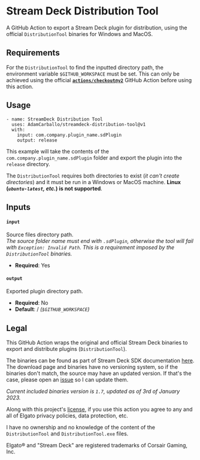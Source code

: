 Stream Deck Distribution Tool
=============================
A GitHub Action to export a Stream Deck plugin for distribution, using the official `DistributionTool` binaries for Windows and MacOS.

Requirements
-----
For the `DistributionTool` to find the inputted directory path, the environment variable `$GITHUB_WORKSPACE` must be set. This can only be achieved using the official [**`actions/checkout@v2`**](https://github.com/actions/checkout) GitHub Action before using this action.

Usage
-----
```
- name: StreamDeck Distribution Tool
  uses: AdamCarballo/streamdeck-distribution-tool@v1
  with:
    input: com.company.plugin_name.sdPlugin
    output: release
```
This example will take the contents of the `com.company.plugin_name.sdPlugin` folder and export the plugin into the `release` directory.

The `DistributionTool` requires both directories to exist (*it can't create directories*) and it must be run in a Windows or MacOS machine. **Linux (*`ubuntu-latest`, etc.*) is not supported**.

Inputs
-----
#### `input`
Source files directory path.<br>
*The source folder name must end with `.sdPlugin`, otherwise the tool will fail with `Exception: Invalid Path`. This is a requirement imposed by the `DistributionTool` binaries.*

- **Required**: Yes

#### `output`
Exported plugin directory path.

- **Required**: No
- **Default**: / *(`$GITHUB_WORKSPACE`)*

Legal
------
This GitHub Action wraps the original and official Stream Deck binaries to export and distribute plugins (`DistributionTool`).

The binaries can be found as part of Stream Deck SDK documentation [here](https://developer.elgato.com/documentation/stream-deck/sdk/packaging/). The download page and binaries have no versioning system, so if the binaries don't match, the source may have an updated version. If that's the case, please open an [issue](https://github.com/AdamCarballo/streamdeck-distribution-tool/issues) so I can update them.

*Current included binaries version is `1.7`, updated as of 3rd of January 2023.*

Along with this project's [license](LICENSE), if you use this action you agree to any and all of Elgato privacy policies, data protection, etc.

I have no ownership and no knowledge of the content of the  `DistributionTool` and `DistributionTool.exe` files.

Elgato® and "Stream Deck" are registered trademarks of Corsair Gaming, Inc.
